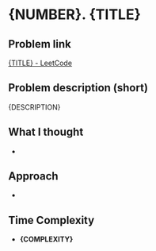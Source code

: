 # {NUMBER}. {TITLE}

## Problem link
[{TITLE} - LeetCode]({URL})

## Problem description (short)
{DESCRIPTION}

## What I thought
- 

## Approach
- 

## Time Complexity
- **{COMPLEXITY}**
